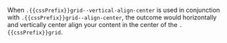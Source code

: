 When `.{{cssPrefix}}grid--vertical-align-center` is used in conjunction with `.{{cssPrefix}}grid--align-center`, the outcome would horizontally and vertically center align your content in the center of the `.{{cssPrefix}}grid`.
